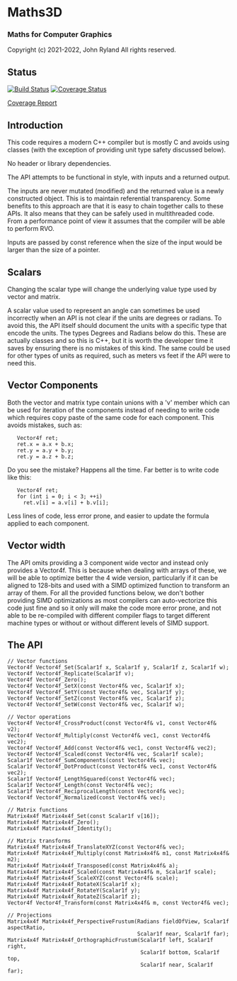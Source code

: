 
# Maths3D
### Maths for Computer Graphics

Copyright (c) 2021-2022, John Ryland
All rights reserved.


## Status

[![Build Status](https://github.com/JohnRyland/Maths3D/workflows/build/badge.svg)](https://github.com/JohnRyland/Maths3D/actions/workflows/build.yml)
[![Coverage Status](https://github.com/JohnRyland/Maths3D/workflows/coverage/badge.svg)](https://github.com/JohnRyland/Maths3D/actions/workflows/coverage.yml)

[Coverage Report](http://johnryland.github.io/Maths3D/Coverage/)


## Introduction

This code requires a modern C++ compiler but is mostly C and avoids using
classes (with the exception of providing unit type safety discussed below).

No header or library dependencies.

The API attempts to be functional in style, with inputs and a returned
output.

The inputs are never mutated (modified) and the returned value is a newly
constructed object. This is to maintain referential transparency. Some
benefits to this approach are that it is easy to chain together calls to
these APIs. It also means that they can be safely used in multithreaded
code. From a performance point of view it assumes that the compiler will be
able to perform RVO.

Inputs are passed by const reference when the size of the input would be
larger than the size of a pointer.


## Scalars

Changing the scalar type will change the underlying value type used by
vector and matrix.

A scalar value used to represent an angle can sometimes be used incorrectly
when an API is not clear if the units are degrees or radians. To avoid this,
the API itself should document the units with a specific type that encode
the units. The types Degrees and Radians below do this. These are actually
classes and so this is C++, but it is worth the developer time it saves by
ensuring there is no mistakes of this kind. The same could be used for other
types of units as required, such as meters
vs feet if the API were to need this.


## Vector Components

Both the vector and matrix type contain unions with a 'v' member which can
be used for iteration of the components instead of needing to write code
which requires copy paste of the same code for each component. This avoids
mistakes, such as:

```
   Vector4f ret;
   ret.x = a.x + b.x;
   ret.y = a.y + b.y;
   ret.y = a.z + b.z;
```

Do you see the mistake? Happens all the time. Far better is to write code
like this:

```
   Vector4f ret;
   for (int i = 0; i < 3; ++i)
     ret.v[i] = a.v[i] + b.v[i];
```

Less lines of code, less error prone, and easier to update the formula
applied to each component.


## Vector width

The API omits providing a 3 component wide vector and instead only provides
a Vector4f.  This is because when dealing with arrays of these, we will be
able to optimize better the 4 wide version, particularly if it can be
aligned to 128-bits and used with a SIMD optimized function to transform an
array of them. For all the provided functions below, we don't bother
providing SIMD optimizations as most compilers can auto-vectorize this code
just fine and so it only will make the code more error prone, and not able
to be re-compiled with different compiler flags to target different machine
types or without or without different levels of SIMD support.


## The API

```
// Vector functions
Vector4f Vector4f_Set(Scalar1f x, Scalar1f y, Scalar1f z, Scalar1f w);
Vector4f Vector4f_Replicate(Scalar1f v);
Vector4f Vector4f_Zero();
Vector4f Vector4f_SetX(const Vector4f& vec, Scalar1f x);
Vector4f Vector4f_SetY(const Vector4f& vec, Scalar1f y);
Vector4f Vector4f_SetZ(const Vector4f& vec, Scalar1f z);
Vector4f Vector4f_SetW(const Vector4f& vec, Scalar1f w);

// Vector operations
Vector4f Vector4f_CrossProduct(const Vector4f& v1, const Vector4f& v2);
Vector4f Vector4f_Multiply(const Vector4f& vec1, const Vector4f& vec2);
Vector4f Vector4f_Add(const Vector4f& vec1, const Vector4f& vec2);
Vector4f Vector4f_Scaled(const Vector4f& vec, Scalar1f scale);
Scalar1f Vector4f_SumComponents(const Vector4f& vec);
Scalar1f Vector4f_DotProduct(const Vector4f& vec1, const Vector4f& vec2);
Scalar1f Vector4f_LengthSquared(const Vector4f& vec);
Scalar1f Vector4f_Length(const Vector4f& vec);
Scalar1f Vector4f_ReciprocalLength(const Vector4f& vec);
Vector4f Vector4f_Normalized(const Vector4f& vec);

// Matrix functions
Matrix4x4f Matrix4x4f_Set(const Scalar1f v[16]);
Matrix4x4f Matrix4x4f_Zero();
Matrix4x4f Matrix4x4f_Identity();

// Matrix transforms
Matrix4x4f Matrix4x4f_TranslateXYZ(const Vector4f& vec);
Matrix4x4f Matrix4x4f_Multiply(const Matrix4x4f& m1, const Matrix4x4f& m2);
Matrix4x4f Matrix4x4f_Transposed(const Matrix4x4f& a);
Matrix4x4f Matrix4x4f_Scaled(const Matrix4x4f& m, Scalar1f scale);
Matrix4x4f Matrix4x4f_ScaleXYZ(const Vector4f& scale);
Matrix4x4f Matrix4x4f_RotateX(Scalar1f x);
Matrix4x4f Matrix4x4f_RotateY(Scalar1f y);
Matrix4x4f Matrix4x4f_RotateZ(Scalar1f z);
Vector4f Vector4f_Transform(const Matrix4x4f& m, const Vector4f& vec);

// Projections
Matrix4x4f Matrix4x4f_PerspectiveFrustum(Radians fieldOfView, Scalar1f aspectRatio,
                                         Scalar1f near, Scalar1f far);
Matrix4x4f Matrix4x4f_OrthographicFrustum(Scalar1f left, Scalar1f right,
                                          Scalar1f bottom, Scalar1f top,
                                          Scalar1f near, Scalar1f far);
```
